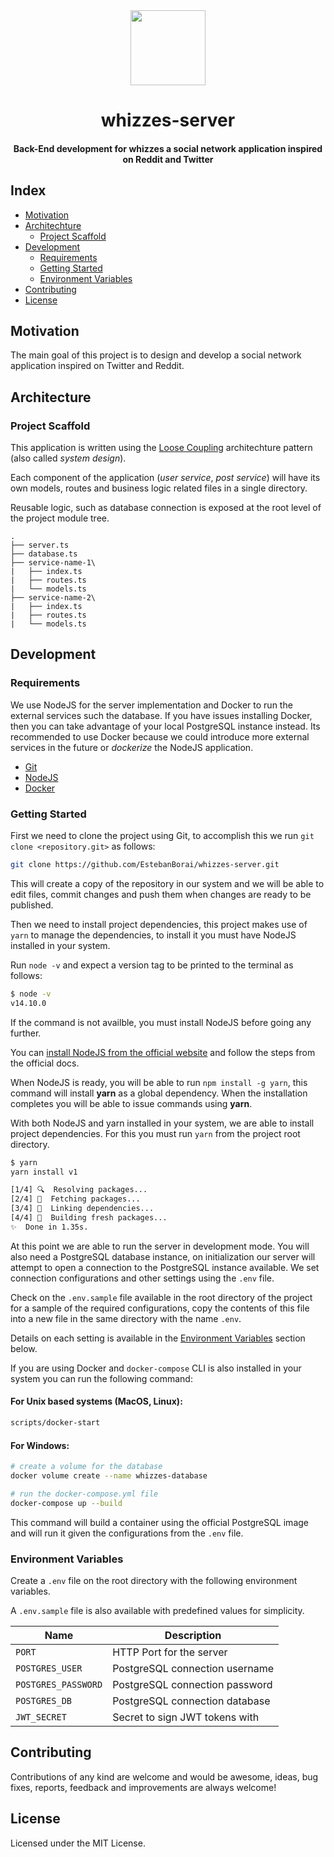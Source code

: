 <div align="center">
  <img src="https://raw.githubusercontent.com/EstebanBorai/whizzes-server/main/assets/logo.png" height="120" width="120" />
  <h1>whizzes-server</h1>
  <h4 align="center">Back-End development for whizzes a social network application inspired on Reddit and Twitter</h4>
</div>

## Index

* [Motivation](#motivation)
* [Architechture](#architecture)
  * [Project Scaffold](#project-scaffold)
* [Development](#development)
  * [Requirements](#requirements)
  * [Getting Started](#getting-started)
  * [Environment Variables](#environment-variables)
* [Contributing](#contributing)
* [License](#license)

## Motivation

The main goal of this project is to design and develop a social network
application inspired on Twitter and Reddit.

## Architecture

### Project Scaffold

This application is written using the [Loose Coupling](https://en.wikipedia.org/wiki/Loose_coupling)
architechture pattern (also called _system design_).

Each component of the application (_user service_, _post service_) will have
its own models, routes and business logic related files in a single directory.

Reusable logic, such as database connection is exposed at the root level of
the project module tree.

```
.
├── server.ts
├── database.ts
├── service-name-1\
|   ├── index.ts
|   ├── routes.ts
|   └── models.ts
├── service-name-2\
|   ├── index.ts
|   ├── routes.ts
|   └── models.ts
```

## Development

### Requirements

We use NodeJS for the server implementation and Docker to run the
external services such the database. If you have issues installing
Docker, then you can take advantage of your local PostgreSQL instance
instead. Its recommended to use Docker because we could introduce
more external services in the future or _dockerize_ the NodeJS application.

* [Git](https://git-scm.com/downloads)
* [NodeJS](https://nodejs.org/)
* [Docker](https://www.docker.com/products/docker-desktop)

### Getting Started

First we need to clone the project using Git, to accomplish this we run
`git clone <repository.git>` as follows:

```bash
git clone https://github.com/EstebanBorai/whizzes-server.git
```

This will create a copy of the repository in our system and we will be able
to edit files, commit changes and push them when changes are ready to be published.

Then we need to install project dependencies, this project makes use of `yarn`
to manage the dependencies, to install it you must have NodeJS installed in your system.

Run `node -v` and expect a version tag to be printed to the terminal as follows:

```bash
$ node -v
v14.10.0
```

If the command is not availble, you must install NodeJS before going any
further.

You can [install NodeJS from the official website](https://nodejs.org/) and
follow the steps from the official docs.

When NodeJS is ready, you will be able to run `npm install -g yarn`, this command
will install **yarn** as a global dependency. When the installation completes
you will be able to issue commands using **yarn**.

With both NodeJS and yarn installed in your system, we are able to install
project dependencies. For this you must run `yarn` from the project root directory.

```bash
$ yarn
yarn install v1

[1/4] 🔍  Resolving packages...
[2/4] 🚚  Fetching packages...
[3/4] 🔗  Linking dependencies...
[4/4] 🔨  Building fresh packages...
✨  Done in 1.35s.
```

At this point we are able to run the server in development mode.
You will also need a PostgreSQL database instance, on initialization
our server will attempt to open a connection to the PostgreSQL instance
available. We set connection configurations and other settings using the
`.env` file.

Check on the `.env.sample` file available in the root directory of the
project for a sample of the required configurations, copy the contents of
this file into a new file in the same directory with the name `.env`.

Details on each setting is available in the [Environment Variables](#environment-variables)
section below.

If you are using Docker and `docker-compose` CLI is also installed in your
system you can run the following command:

#### For Unix based systems (MacOS, Linux):

```bash
scripts/docker-start
```

#### For Windows:

```bash
# create a volume for the database
docker volume create --name whizzes-database

# run the docker-compose.yml file
docker-compose up --build
```

This command will build a container using the official PostgreSQL image
and will run it given the configurations from the `.env` file.

### Environment Variables

Create a `.env` file on the root directory with the following
environment variables.

A `.env.sample` file is also available with predefined values for simplicity.

| Name                  | Description                      |
| --------------------- | ---------------------------------|
| `PORT`                | HTTP Port for the server         |
| `POSTGRES_USER`       | PostgreSQL connection username   |
| `POSTGRES_PASSWORD`   | PostgreSQL connection password   |
| `POSTGRES_DB`         | PostgreSQL connection database   |
| `JWT_SECRET`          | Secret to sign JWT tokens with   |

## Contributing

Contributions of any kind are welcome and would be awesome, ideas, bug fixes,
reports, feedback and improvements are always welcome!

## License

Licensed under the MIT License.
